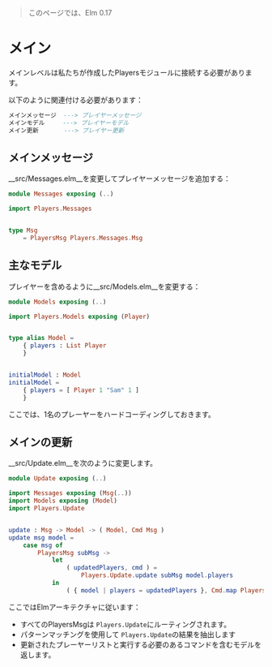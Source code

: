 >このページでは、Elm 0.17

# メイン

メインレベルは私たちが作成したPlayersモジュールに接続する必要があります。

以下のように関連付ける必要があります：

```elm
メインメッセージ  ---> プレイヤーメッセージ
メインモデル     ---> プレイヤーモデル
メイン更新       ---> プレイヤー更新
```

## メインメッセージ

__src/Messages.elm__を変更してプレイヤーメッセージを追加する：

```elm
module Messages exposing (..)

import Players.Messages


type Msg
    = PlayersMsg Players.Messages.Msg
```

## 主なモデル

プレイヤーを含めるように__src/Models.elm__を変更する：

```elm
module Models exposing (..)

import Players.Models exposing (Player)


type alias Model =
    { players : List Player
    }


initialModel : Model
initialModel =
    { players = [ Player 1 "Sam" 1 ]
    }
```

ここでは、1名のプレーヤーをハードコーディングしておきます。

## メインの更新

__src/Update.elm__を次のように変更します。

```elm
module Update exposing (..)

import Messages exposing (Msg(..))
import Models exposing (Model)
import Players.Update


update : Msg -> Model -> ( Model, Cmd Msg )
update msg model =
    case msg of
        PlayersMsg subMsg ->
            let
                ( updatedPlayers, cmd ) =
                    Players.Update.update subMsg model.players
            in
                ( { model | players = updatedPlayers }, Cmd.map PlayersMsg cmd )
```

ここではElmアーキテクチャに従います：

- すべてのPlayersMsgは `Players.Update`にルーティングされます。
- パターンマッチングを使用して `Players.Update`の結果を抽出します
- 更新されたプレーヤーリストと実行する必要のあるコマンドを含むモデルを返します。
